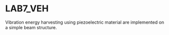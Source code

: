 # LAB7_VEH
 Vibration energy harvesting using piezoelectric material are implemented on a simple beam structure.
